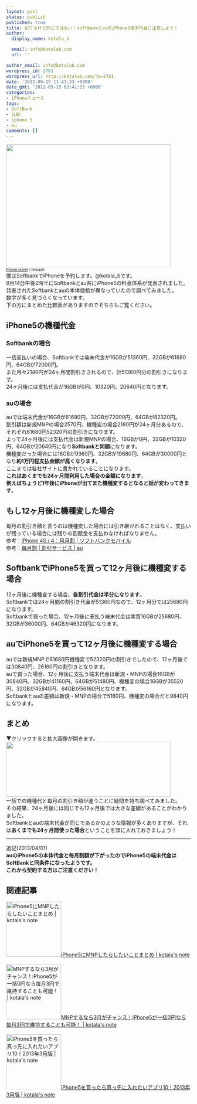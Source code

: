 ```yaml
---
layout: post
status: publish
published: true
title: 似てるけど同じではない！softbankとauのiPhone5端末代金に注意しよう！
author:
  display_name: kotala_b

  email: info@kotalab.com
  url: ''

author_email: info@kotalab.com
wordpress_id: 2761
wordpress_url: http://kotalab.com/?p=2761
date: '2012-09-15 11:41:33 +0900'
date_gmt: '2012-09-15 02:41:33 +0900'
categories:
- iPhoneニュース
tags:
- SoftBank
- 比較
- iphone 5
- au
comments: []
---
```

<p><a href="http://kotalab.com/wp-content/uploads/iphone5kakaku_120915.jpg" target="_blank"><img src="http://kotalab.com/wp-content/uploads/iphone5kakaku_120915.jpg" alt="" title="iphone5kakaku_120915" width="448" height="336" class="alignnone size-full wp-image-2769" /></a><br />
<span style="font-size:10px;"><a href="http://www.flickr.com/photos/mroach/2436379822/" target="_blank">Phone store!</a> / mroach</span><br />
僕はSoftbankでiPhoneを予約します。@kotala_bです。<br />
9月14日午後2時半にSoftbankとau共にiPhone5の料金体系が発表されました。<br />
発表されたSoftbankとauの本体価格が異なっていたので調べてみました。<br />
数字が多く見づらくなっています。<br />
下の方にまとめた比較表がありますのでそちらもご覧ください。<br />
<!--more--></p>
<h2>iPhone5の機種代金</h2>
<h3>Softbankの場合</h3>
<p>一括支払いの場合、Softbankでは端末代金が16GBが51360円、32GBが61680円、64GBが72000円。<br />
また月々2140円が24ヶ月間割引きされるので、計51360円分の割引きになります。<br />
24ヶ月後には支払代金が16GBが0円、10320円、20640円となります。</p>
<h3>auの場合</h3>
<p>auでは端末代金が16GBが61680円、32GBが72000円、64GBが82320円。<br />
割引額は新規MNPの場合2570円、機種変の場合2180円が24ヶ月分あるので、それぞれ61680円52320円の割引きになります。<br />
よって24ヶ月後には支払代金は新規MNPの場合、16GBが0円、32GBが10320円、64GBが20640円になり<strong>Softbankと同額</strong>になります。<br />
機種変だった場合には16GBが9360円、32GBが19680円、64GBが30000円となり<strong>約1万円程支払金額が高くなります</strong>。<br />
ここまでは各社サイトに書かれていることになります。<br />
<strong>これはあくまでも24ヶ月間利用した場合の金額になります</strong>。<br />
<strong>例えばちょうど1年後にiPhoneが出てまた機種変するとなると話が変わってきます</strong>。</p>
<h2>もし12ヶ月後に機種変した場合</h2>
<p>毎月の割引き額と言うのは機種変した場合には引き継がれることはなく、支払いが残っている場合には残りの割賦金を支払わなければなりません。<br />
参考：<a href="http://mb.softbank.jp/mb/iphone/price_plan/super_bonus/" target="_blank">iPhone 4S / 4：月月割 | ソフトバンクモバイル</a><br />
参考：<a href="http://www.au.kddi.com/ryokin_waribiki/waribiki/maitukiwari/index.html" target="_blank">毎月割 | 割引サービス | au</a></p>
<h2>SoftbankでiPhone5を買って12ヶ月後に機種変する場合</h2>
<p>12ヶ月後に機種変する場合、<strong>各割引代金は半分になります</strong>。<br />
Softbankでは24ヶ月間の割引き代金が51360円なので、12ヶ月分では25680円になります。<br />
Softbankで買った場合、12ヶ月後に支払う端末代金は実質16GBが25680円、32GBが36000円、64GBが46320円になります。</p>
<h2>auでiPhone5を買って12ヶ月後に機種変する場合</h2>
<p>auでは新規MNPで61680円機種変で52320円の割引きでしたので、12ヶ月後では30840円、26160円の割引きとなります。<br />
auで買った場合、12ヶ月後に支払う端末代金は新規・MNPの場合16GBが30840円、32GBが41160円、64GBが51480円、機種変の場合16GBが35520円、32GBが45840円、64GBが56160円となります。<br />
Softbankとauの差額は新規・MNPの場合で5160円、機種変の場合だと9840円になります。</p>
<h2>まとめ</h2>
<p>▼クリックすると拡大画像が開きます。<br />
<a href="http://kotalab.com/wp-content/uploads/iPhone5kakaku_120915_01.jpg" target="_blank"><img src="http://kotalab.com/wp-content/uploads/iPhone5kakaku_120915_01.jpg" alt="" title="iPhone5kakaku_120915_01" width="448" height="150" class="alignnone size-full wp-image-2765" /></a><br />
一括での機種代と毎月の割引き額が違うことに疑問を持ち調べてみました。<br />
その結果、24ヶ月後には同じでも12ヶ月後では大きな差額があることがわかりました。<br />
Softbankとauの端末代金が同じであるかのような情報が多くありますが、それは<strong>あくまでも24ヶ月間使った場合</strong>ということを頭に入れておきましょう！</p>
<hr>
<p>追記(2013/04/01)<br />
<strong>auのiPhone5の本体代金と毎月割額が下がったのでiPhone5の端末代金はSoftBankと同条件になったようです。<br />
これから契約する方はご注意ください！</strong></p>
<h2 class="rele">関連記事</h2>
<p><a href="http://kotalab.com/mnp-iphone5" target="_blank"><img  class="alignleft" src="http://kotalab.com/wp-content/uploads/slooProImg_20130327212701.jpg" alt="iPhone5にMNPしたらしたいことまとめ | kotala's note" width="150" /></a><a href="http://kotalab.com/mnp-iphone5" target="_blank">iPhone5にMNPしたらしたいことまとめ | kotala's note</a><br style="clear:both;" /><br />
<a href="http://kotalab.com/mnp-march" target="_blank"><img  class="alignleft" src="http://kotalab.com/wp-content/uploads/iphoneandroid_120720.jpg" alt="MNPするなら3月がチャンス！iPhone5が一括0円なら毎月3円で維持することも可能！ | kotala's note" width="150" /></a><a href="http://kotalab.com/mnp-march" target="_blank">MNPするなら3月がチャンス！iPhone5が一括0円なら毎月3円で維持することも可能！ | kotala's note</a><br style="clear:both;" /><br />
<a href="http://kotalab.com/iphone5-first10app" target="_blank"><img  class="alignleft" src="http://kotalab.com/wp-content/uploads/iPhone5app_130318-448x250.jpg" alt="iPhone5を買ったら真っ先に入れたいアプリ10！2013年3月版 | kotala's note" width="150" /></a><a href="http://kotalab.com/iphone5-first10app" target="_blank">iPhone5を買ったら真っ先に入れたいアプリ10！2013年3月版 | kotala's note</a><br style="clear:both;" /></p>
